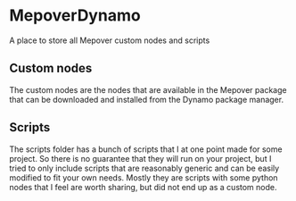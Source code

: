 # MepoverDynamo
A place to store all Mepover custom nodes and scripts

## Custom nodes
The custom nodes are the nodes that are available in the Mepover package that can be downloaded and installed from the Dynamo package manager.

## Scripts
The scripts folder has a bunch of scripts that I at one point made for some project. So there is no guarantee that they will run on your project, but I tried to only include scripts that are reasonably generic and can be easily modified to fit your own needs. Mostly they are scripts with some python nodes that I feel are worth sharing, but did not end up as a custom node.
